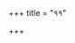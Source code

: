 +++
title = "११"

+++
<div class="js_include " url="/vedAH_yajuH/vAjasaneyam/sUtram/pAraskara-gRhyam/vishvAsa-prastutiH/1/11/01_chaturthyAmapararAtre-bhyantarato-gnimupasamAdh.md"  newLevelForH1="2" includeTitle="true"  > </div>
<div class="js_include collapsed" url="/vedAH_yajuH/vAjasaneyam/sUtram/pAraskara-gRhyam/oldenberg/1/11/01_chaturthyAmapararAtre-bhyantarato-gnimupasamAdh.md"  newLevelForH1="3" title="Oldenberg"  > </div>

<div class="js_include " url="/vedAH_yajuH/vAjasaneyam/sUtram/pAraskara-gRhyam/vishvAsa-prastutiH/1/11/02_agne_prAyashchitte_tvam.md"  newLevelForH1="2" includeTitle="true"  > </div>
<div class="js_include collapsed" url="/vedAH_yajuH/vAjasaneyam/sUtram/pAraskara-gRhyam/oldenberg/1/11/02_agne_prAyashchitte_tvam.md"  newLevelForH1="3" title="Oldenberg"  > </div>

<div class="js_include " url="/vedAH_yajuH/vAjasaneyam/sUtram/pAraskara-gRhyam/vishvAsa-prastutiH/1/11/03_sthAlIpAkasya_juhoti_prajApataye.md"  newLevelForH1="2" includeTitle="true"  > </div>
<div class="js_include collapsed" url="/vedAH_yajuH/vAjasaneyam/sUtram/pAraskara-gRhyam/oldenberg/1/11/03_sthAlIpAkasya_juhoti_prajApataye.md"  newLevelForH1="3" title="Oldenberg"  > </div>

<div class="js_include " url="/vedAH_yajuH/vAjasaneyam/sUtram/pAraskara-gRhyam/vishvAsa-prastutiH/1/11/04_hutvA_hutvaitAsAmAhutInAmudapAtre.md"  newLevelForH1="2" includeTitle="true"  > </div>
<div class="js_include collapsed" url="/vedAH_yajuH/vAjasaneyam/sUtram/pAraskara-gRhyam/oldenberg/1/11/04_hutvA_hutvaitAsAmAhutInAmudapAtre.md"  newLevelForH1="3" title="Oldenberg"  > </div>

<div class="js_include " url="/vedAH_yajuH/vAjasaneyam/sUtram/pAraskara-gRhyam/vishvAsa-prastutiH/1/11/05_athainAM_sthAlIpAkaM_prAshayati.md"  newLevelForH1="2" includeTitle="true"  > </div>
<div class="js_include collapsed" url="/vedAH_yajuH/vAjasaneyam/sUtram/pAraskara-gRhyam/oldenberg/1/11/05_athainAM_sthAlIpAkaM_prAshayati.md"  newLevelForH1="3" title="Oldenberg"  > </div>

<div class="js_include " url="/vedAH_yajuH/vAjasaneyam/sUtram/pAraskara-gRhyam/vishvAsa-prastutiH/1/11/06_tasmAdevaMvichChrotriyasya_dAreNa_nopahAsamichC.md"  newLevelForH1="2" includeTitle="true"  > </div>
<div class="js_include collapsed" url="/vedAH_yajuH/vAjasaneyam/sUtram/pAraskara-gRhyam/oldenberg/1/11/06_tasmAdevaMvichChrotriyasya_dAreNa_nopahAsamichC.md"  newLevelForH1="3" title="Oldenberg"  > </div>

<div class="js_include " url="/vedAH_yajuH/vAjasaneyam/sUtram/pAraskara-gRhyam/vishvAsa-prastutiH/1/11/07_tAmuduhya_yathartu_praveshanam.md"  newLevelForH1="2" includeTitle="true"  > </div>
<div class="js_include collapsed" url="/vedAH_yajuH/vAjasaneyam/sUtram/pAraskara-gRhyam/oldenberg/1/11/07_tAmuduhya_yathartu_praveshanam.md"  newLevelForH1="3" title="Oldenberg"  > </div>

<div class="js_include " url="/vedAH_yajuH/vAjasaneyam/sUtram/pAraskara-gRhyam/vishvAsa-prastutiH/1/11/08_yathAkAmI_vA_kAmamAvijanitoH.md"  newLevelForH1="2" includeTitle="true"  > </div>
<div class="js_include collapsed" url="/vedAH_yajuH/vAjasaneyam/sUtram/pAraskara-gRhyam/oldenberg/1/11/08_yathAkAmI_vA_kAmamAvijanitoH.md"  newLevelForH1="3" title="Oldenberg"  > </div>

<div class="js_include " url="/vedAH_yajuH/vAjasaneyam/sUtram/pAraskara-gRhyam/vishvAsa-prastutiH/1/11/09_athAsyai_daxiNAM_samadhihRdayamAlabhate.md"  newLevelForH1="2" includeTitle="true"  > </div>
<div class="js_include collapsed" url="/vedAH_yajuH/vAjasaneyam/sUtram/pAraskara-gRhyam/oldenberg/1/11/09_athAsyai_daxiNAM_samadhihRdayamAlabhate.md"  newLevelForH1="3" title="Oldenberg"  > </div>

<div class="js_include " url="/vedAH_yajuH/vAjasaneyam/sUtram/pAraskara-gRhyam/vishvAsa-prastutiH/1/11/10_evamata_Urdhvam.md"  newLevelForH1="2" includeTitle="true"  > </div>
<div class="js_include collapsed" url="/vedAH_yajuH/vAjasaneyam/sUtram/pAraskara-gRhyam/oldenberg/1/11/10_evamata_Urdhvam.md"  newLevelForH1="3" title="Oldenberg"  > </div>